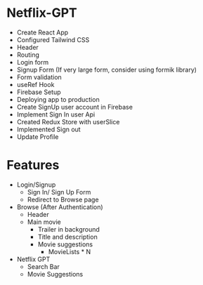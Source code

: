 # Netflix-GPT
- Create React App
- Configured Tailwind CSS
- Header
- Routing
- Login form
- Signup Form (If very large form, consider using formik library)
- Form validation
- useRef Hook
- Firebase Setup
- Deploying app to production
- Create SignUp user account in Firebase
- Implement Sign In user Api
- Created Redux Store with userSlice
- Implemented Sign out
- Update Profile

# Features
- Login/Signup
    - Sign In/ Sign Up Form
    - Redirect to Browse page
- Browse (After Authentication)
    - Header
    - Main movie
        - Trailer in background
        - Title and description
        - Movie suggestions
            - MovieLists * N
- Netflix GPT
    - Search Bar
    - Movie Suggestions          